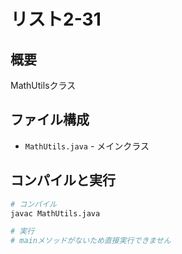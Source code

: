 # リスト2-31

## 概要
MathUtilsクラス

## ファイル構成
- `MathUtils.java` - メインクラス

## コンパイルと実行
```bash
# コンパイル
javac MathUtils.java

# 実行
# mainメソッドがないため直接実行できません
```
